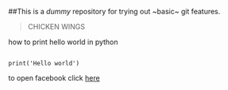 ##This is a _dummy_ repository for trying out ~basic~ git features.

>CHICKEN WINGS 

how to print hello world in python
```

print('Hello world')
```
to open facebook click [here](https://www.facebook.com)



